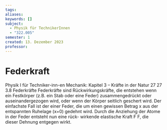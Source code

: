 ```yaml
---
tags: 
aliases: 
keywords: []
subject:
  - Physik für TechnikerInnen
  - "322.005"
semester: 1
created: 13. Dezember 2023
professor:
---
```

 

# Federkraft

Physik I für Techniker-inn-en Mechanik: Kapitel 3 – Kräfte in der Natur 27 27 3.8 Federkräfte Federkräfte sind Rückwirkungskräfte, die entstehen wenn ein Festkörper (z.B. ein Stab oder eine Feder) zusammengedrückt oder auseinandergezogen wird, oder wenn der Körper seitlich geschert wird. Der einfachste Fall ist der einer Feder, die um einen gewissen Betrag x aus der entspannten Ruhelage (x=0) gedehnt wird. Durch die Anziehung der Atome in der Feder entsteht nun eine rück- wirkende elastische Kraft F F, die dieser Dehnung entgegen wirkt.